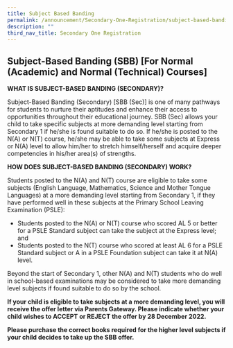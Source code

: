 ```yaml
---
title: Subject Based Banding
permalink: /announcement/Secondary-One-Registration/subject-based-banding/
description: ""
third_nav_title: Secondary One Registration
---
```

## Subject-Based Banding (SBB) \[For Normal (Academic) and Normal (Technical) Courses\]


**WHAT IS SUBJECT-BASED BANDING (SECONDARY)?** 

Subject-Based Banding (Secondary) \[SBB (Sec)\] is one of many pathways for students to nurture their aptitudes and enhance their access to opportunities throughout their educational journey. SBB (Sec) allows your child to take specific subjects at more demanding level starting from Secondary 1 if he/she is found suitable to do so. If he/she is posted to the N(A) or N(T) course, he/she may be able to take some subjects at Express or N(A) level to allow him/her to stretch himself/herself and acquire deeper competencies in his/her area(s) of strengths.

**HOW DOES SUBJECT-BASED BANDING (SECONDARY) WORK?** 

Students posted to the N(A) and N(T) course are eligible to take some subjects (English Language, Mathematics, Science and Mother Tongue Languages) at a more demanding level starting from Secondary 1, if they have performed well in these subjects at the Primary School Leaving Examination (PSLE):

*   Students posted to the N(A) or N(T) course who scored AL 5 or better for a PSLE Standard subject can take the subject at the Express level; and
*   Students posted to the N(T) course who scored at least AL 6 for a PSLE Standard subject or A in a PSLE Foundation subject can take it at N(A) level.

Beyond the start of Secondary 1, other N(A) and N(T) students who do well in school-based examinations may be considered to take more demanding level subjects if found suitable to do so by the school.

**If your child is eligible to take subjects at a more demanding level, you will receive the offer letter via Parents Gateway. Please indicate whether your child wishes to ACCEPT or REJECT the offer by 28 December 2022.**

**Please purchase the correct books required for the higher level subjects if your child decides to take up the SBB offer.**
